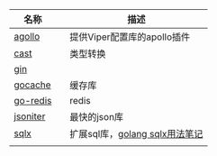 



| 名称                                                         |      | 描述                                                         |
| ------------------------------------------------------------ | ---- | ------------------------------------------------------------ |
| [agollo](https://github.com/shima-park/agollo)               |      | 提供Viper配置库的apollo插件                                  |
| [cast](github.com/spf13/cast)                                |      | 类型转换                                                     |
| [gin](https://github.com/gin-gonic/gin)                      |      |                                                              |
| [gocache](https://mp.weixin.qq.com/s/eIVSSBmKXouVvhsTAvheCA) |      | 缓存库                                                       |
| [go-redis](https://github.com/go-redis/redis)                |      | redis                                                        |
| [jsoniter](http://jsoniter.com/)                             |      | 最快的json库                                                 |
| [sqlx](https://github.com/jmoiron/sqlx)                      |      | 扩展sql库，[golang sqlx用法笔记](https://blog.csdn.net/westhod/article/details/81205758) |
|                                                              |      |                                                              |


